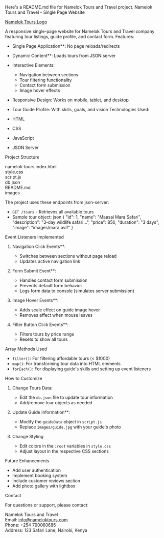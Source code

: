 Here's a README.md file for Namelok Tours and Travel project.
Namelok Tours and Travel - Single Page Website

[Namelok Tours Logo](images/logo2.avif)

A responsive single-page website for Namelok Tours and Travel company featuring tour listings, guide profile, and contact form.
 Features:

- Single Page Application**: No page reloads/redirects
- Dynamic Content**: Loads tours from JSON server
- Interactive Elements:
  - Navigation between sections
  - Tour filtering functionality
  - Contact form submission
  - Image hover effects
- Responsive Design: Works on mobile, tablet, and desktop
- Tour Guide Profile: With skills, goals, and vision
 Technologies Used:

- HTML
- CSS
- JavaScript
- JSON Server 

Project Structure


namelok-tours
index.html           
 style.css           
 script.js           
 db.json             
 README.md           
 images

The project uses these endpoints from json-server:

- `GET /tours` - Retrieves all available tours
- Sample tour object:
  json
  {
    "id": 1,
    "name": "Maasai Mara Safari",
    "description": "3-day wildlife safari...",
    "price": 850,
    "duration": "3 days",
    "image": "images/mara.avif"
  }
  

Event Listeners Implemented

1. Navigation Click Events**:
   - Switches between sections without page reload
   - Updates active navigation link

2. Form Submit Event**:
   - Handles contact form submission
   - Prevents default form behavior
   - Logs form data to console (simulates server submission)

3. Image Hover Events**:
   - Adds scale effect on guide image hover
   - Removes effect when mouse leaves

4. Filter Button Click Events**:
   - Filters tours by price range
   - Resets to show all tours

 Array Methods Used

- `filter()`: For filtering affordable tours (< $1000)
- `map()`: For transforming tour data into HTML elements
- `forEach()`: For displaying guide's skills and setting up event listeners

 How to Customize

1. Change Tours Data:
   - Edit the `db.json` file to update tour information
   - Add/remove tour objects as needed

2. Update Guide Information**:
   - Modify the `guideData` object in `script.js`
   - Replace `images/guide.jpg` with your guide's photo

3. Change Styling:
   - Edit colors in the `:root` variables in `style.css`
   - Adjust layout in the respective CSS sections

Future Enhancements

- Add user authentication
- Implement booking system
- Include customer reviews section
- Add photo gallery with lightbox


 Contact

For questions or support, please contact:

Namelok Tours and Travel  
Email: info@nameloktours.com  
Phone: +254 790060685  
Address: 123 Safari Lane, Nairobi, Kenya





